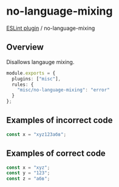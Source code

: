 # no-language-mixing

[ESLint plugin](https://ilyub.github.io/eslint-plugin-misc/) / no-language-mixing

## Overview

Disallows langauge mixing.

```ts
module.exports = {
  plugins: ["misc"],
  rules: {
    "misc/no-language-mixing": "error"
  }
};
```

## Examples of incorrect code

```ts
const x = "xyz123абв";
```

## Examples of correct code

```ts
const x = "xyz";
const y = "123";
const z = "абв";
```